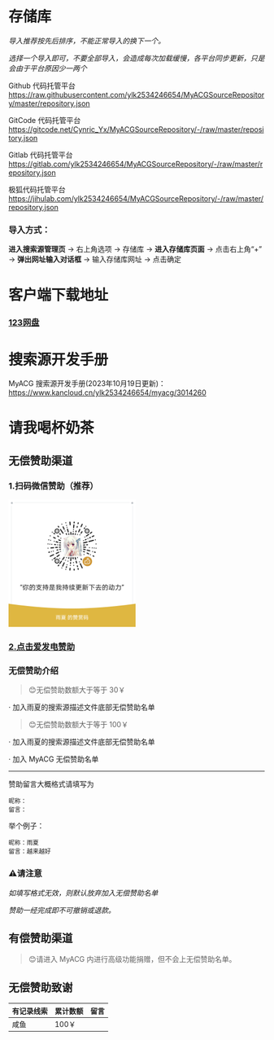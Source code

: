 # 存储库

*导入推荐按先后排序，不能正常导入的换下一个。*

*选择一个导入即可，不要全部导入，会造成每次加载缓慢，各平台同步更新，只是会由于平台原因少一两个*

Github 代码托管平台
https://raw.githubusercontent.com/ylk2534246654/MyACGSourceRepository/master/repository.json

GitCode 代码托管平台
https://gitcode.net/Cynric_Yx/MyACGSourceRepository/-/raw/master/repository.json

Gitlab 代码托管平台
https://gitlab.com/ylk2534246654/MyACGSourceRepository/-/raw/master/repository.json

极狐代码托管平台
https://jihulab.com/ylk2534246654/MyACGSourceRepository/-/raw/master/repository.json

### 导入方式：

**进入搜索源管理页** -> 右上角选项 -> 存储库 -> **进入存储库页面** -> 点击右上角“+” -> **弹出网址输入对话框** -> 输入存储库网址 -> 点击确定

# 客户端下载地址
### [123网盘](https://www.123pan.com/s/NS2UVv-hfC53.html)

# 搜索源开发手册

MyACG 搜索源开发手册(2023年10月19日更新)：
https://www.kancloud.cn/ylk2534246654/myacg/3014260

# 请我喝杯奶茶

## 无偿赞助渠道

### 1.扫码微信赞助（推荐）

<img src="./assets/mm_reward_qrcode.png" width="250">

### [2.点击爱发电赞助](https://afdian.net/a/myacg_app) 

### 无偿赞助介绍

> 😊无偿赞助数额大于等于 30￥ 

· 加入雨夏的搜索源描述文件底部无偿赞助名单

> 😊无偿赞助数额大于等于 100￥ 

· 加入雨夏的搜索源描述文件底部无偿赞助名单

· 加入 MyACG 无偿赞助名单

---

赞助留言大概格式请填写为

~~~
昵称：
留言：
~~~

举个例子：

~~~
昵称：雨夏
留言：越来越好
~~~

### ⚠请注意

*如填写格式无效，则默认放弃加入无偿赞助名单*

*赞助一经完成即不可撤销或退款。*
## 有偿赞助渠道

> 😊请进入 MyACG 内进行高级功能捐赠，但不会上无偿赞助名单。

## 无偿赞助致谢

| 有记录线索  | 累计数额 | 留言  |
|  ----  | ----  | ----  |
|  咸鱼  |  100￥ |      |